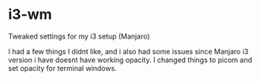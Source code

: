 # i3-wm
Tweaked settings for my i3 setup (Manjaro)

I had a few things I didnt like, and i also had some issues since Manjaro i3 version i have doesnt have working opacity. I changed things to picom and set opacity for terminal windows.
